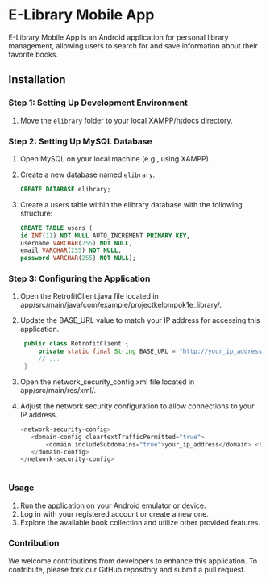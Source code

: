 # E-Library Mobile App

E-Library Mobile App is an Android application for personal library management, allowing users to search for and save information about their favorite books.

## Installation

### Step 1: Setting Up Development Environment

1. Move the `elibrary` folder to your local XAMPP/htdocs directory.

### Step 2: Setting Up MySQL Database

1. Open MySQL on your local machine (e.g., using XAMPP).
   
2. Create a new database named `elibrary`.
   ```sql
   CREATE DATABASE elibrary;
   ```
   
3. Create a users table within the elibrary database with the following structure:
    ```sql
    CREATE TABLE users (
    id INT(11) NOT NULL AUTO_INCREMENT PRIMARY KEY,
    username VARCHAR(255) NOT NULL,
    email VARCHAR(255) NOT NULL,
    password VARCHAR(255) NOT NULL);

### Step 3: Configuring the Application
1. Open the RetrofitClient.java file located in app/src/main/java/com/example/projectkelompok1e_library/.
   
2. Update the BASE_URL value to match your IP address for accessing this application.
   ```java
    public class RetrofitClient {
        private static final String BASE_URL = "http://your_ip_address/elibrary/"; // Replace with your IP address
        // ...
    }
    ```

3. Open the network_security_config.xml file located in app/src/main/res/xml/.

4. Adjust the network security configuration to allow connections to your IP address.
   ```java
   <network-security-config>
      <domain-config cleartextTrafficPermitted="true">
          <domain includeSubdomains="true">your_ip_address</domain> <!-- Replace with your IP address -->
      </domain-config>
   </network-security-config>
  
### Usage
1. Run the application on your Android emulator or device.
2. Log in with your registered account or create a new one.
3. Explore the available book collection and utilize other provided features.

### Contribution
We welcome contributions from developers to enhance this application. To contribute, please fork our GitHub repository and submit a pull request.
